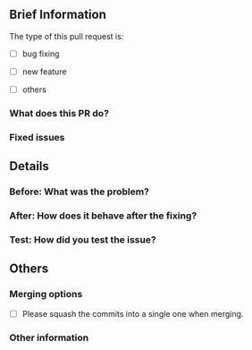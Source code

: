 <!-- Please fill in the following information to help us review your PR more efficiently. -->

## Brief Information

The type of this pull request is:

- [ ] bug fixing
- [ ] new feature
- [ ] others



### What does this PR do?

<!-- Describe briefly what does your PR do. -->



### Fixed issues

<!--
- #User could not log in
-->


## Details

### Before: What was the problem?

<!-- DESCRIBE THE BUG OR REQUIREMENT HERE. -->

<!-- ADD SCREENSHOT HERE IF APPLICABLE. -->



### After: How does it behave after the fixing?

<!-- THE RESULT AFTER FIXING AND A SIMPLE EXPLANATION ABOUT HOW IT IS FIXED. -->

<!-- ADD SCREENSHOT HERE IF APPLICABLE. -->

### Test: How did you test the issue?

<!-- A TEST CASE CATCHING THE ISSUE MENTIONED -->


## Others

### Merging options

- [ ] Please squash the commits into a single one when merging.

### Other information